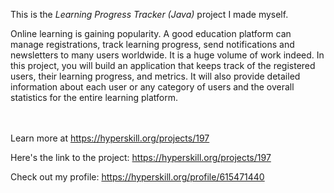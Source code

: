 This is the *Learning Progress Tracker (Java)* project I made myself.


<p>Online learning is gaining popularity. A good education platform can manage registrations, track learning progress, send notifications and newsletters to many users worldwide. It is a huge volume of work indeed. In this project, you will build an application that keeps track of the registered users, their learning progress, and metrics. It will also provide detailed information about each user or any category of users and the overall statistics for the entire learning platform.</p><br/><br/>Learn more at <a href="https://hyperskill.org/projects/197?utm_source=ide&utm_medium=ide&utm_campaign=ide&utm_content=project-card">https://hyperskill.org/projects/197</a>

Here's the link to the project: https://hyperskill.org/projects/197

Check out my profile: https://hyperskill.org/profile/615471440